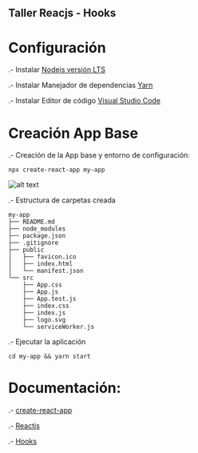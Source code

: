 ## Taller Reacjs - Hooks

# Configuración
.- Instalar  [Nodejs versión LTS](https://nodejs.org/es/)

.- Instalar Manejador de dependencias [Yarn](https://yarnpkg.com)


.- Instalar Editor de código [Visual Studio Code](https://code.visualstudio.com/)



# Creación App Base
.- Creación de la App base y entorno de configuración:

```
npx create-react-app my-app
```
![alt text](https://camo.githubusercontent.com/e4f2feecb8bc0d58c1f2e31f97b2856a04b50ef3/68747470733a2f2f63646e2e6a7364656c6976722e6e65742f67682f66616365626f6f6b2f6372656174652d72656163742d61707040323762343261633765666130313866323534313135336162333064363331383066356661333965302f73637265656e636173742e737667)

.- Estructura de carpetas creada

```
my-app
├── README.md
├── node_modules
├── package.json
├── .gitignore
├── public
│   ├── favicon.ico
│   ├── index.html
│   └── manifest.json
└── src
    ├── App.css
    ├── App.js
    ├── App.test.js
    ├── index.css
    ├── index.js
    ├── logo.svg
    └── serviceWorker.js
```

.- Ejecutar la aplicación

```
cd my-app && yarn start
```


# Documentación: 
.- [create-react-app](https://github.com/facebook/create-react-app)

.- [Reactjs](https://es.reactjs.org/)

.- [Hooks](https://es.reactjs.org/docs/hooks-intro.html)

